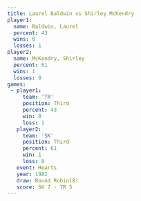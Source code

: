 ```yaml
---
title: Laurel Baldwin vs Shirley McKendry
player1:                 
  name: Baldwin, Laurel  
  percent: 43            
  wins: 0                
  losses: 1              
player2:                 
  name: McKendry, Shirley
  percent: 61            
  wins: 1                
  losses: 0              
games:
 - player1:         
     team: 'TR'     
     position: Third
     percent: 43    
     win: 0         
     loss: 1        
   player2:         
     team: 'SK'     
     position: Third
     percent: 61    
     win: 1         
     loss: 0        
   event: Hearts       
   year: 1982          
   draw: Round Robin(8)
   score: SK 7 - TR 5  
---
```

